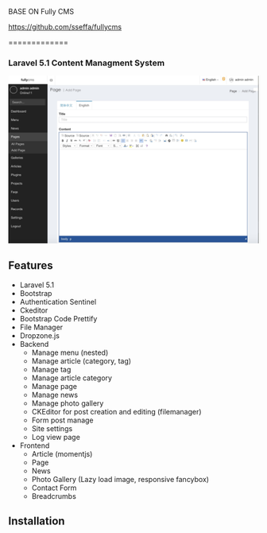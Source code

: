 BASE ON Fully CMS

https://github.com/sseffa/fullycms

=============

### Laravel 5.1 Content Managment System

<img src="https://github.com/xcpaul/pcms/blob/master/screenshots/5.png" width="900" />

## Features

* Laravel 5.1
* Bootstrap
* Authentication Sentinel
* Ckeditor
* Bootstrap Code Prettify
* File Manager
* Dropzone.js
* Backend
  * Manage menu (nested)
  * Manage article (category, tag)
  * Manage tag
  * Manage article category
  * Manage page
  * Manage news
  * Manage photo gallery
  * CKEditor for post creation and editing (filemanager)
  * Form post manage
  * Site settings
  * Log view page
* Frontend
  * Article (momentjs)
  * Page
  * News
  * Photo Gallery (Lazy load image, responsive fancybox)
  * Contact Form
  * Breadcrumbs

## Installation

